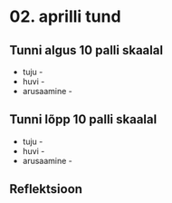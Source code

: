 # 02. aprilli tund

## Tunni algus 10 palli skaalal

-   tuju -
-   huvi -
-   arusaamine -

## Tunni lõpp 10 palli skaalal

-   tuju -
-   huvi -
-   arusaamine -

## Reflektsioon
